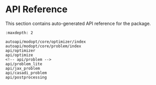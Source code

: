 # API Reference
This section contains auto-generated API reference for the package.

```{toctree}
:maxdepth: 2

autoapi/modopt/core/optimizer/index
autoapi/modopt/core/problem/index
api/optimizer
api/optimize
<!-- api/problem -->
api/problem_lite
api/jax_problem
api/casadi_problem
api/postprocessing
```